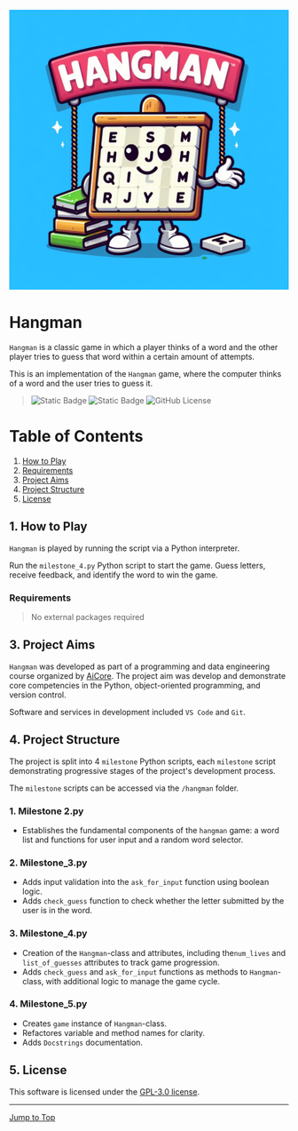 ![The Hangman](/assets/hangman_logo.jpg)

# Hangman

`Hangman` is a classic game in which a player thinks of a word and the other player tries to guess that word within a certain amount of attempts.

This is an implementation of the `Hangman` game, where the computer thinks of a word and the user tries to guess it. 

>   ![Static Badge](https://img.shields.io/badge/made%20with-PYTHON-blue) ![Static Badge](https://img.shields.io/badge/made_for-AiCore-red) ![GitHub License](https://img.shields.io/github/license/tommifloor/hangman200)



# Table of Contents
1. [How to Play](#1.-how-to-play)
2. [Requirements](#2.-requirements)
3. [Project Aims](#3.-project-aims)
4. [Project Structure](#4.-project-structure)
5. [License](#5.-license)

## 1. How to Play

`Hangman` is played by running the script via a Python interpreter.

Run the `milestone_4.py` Python script to start the game. Guess letters, receive feedback, and identify the word to win the game.

### Requirements
>No external packages required

## 3. Project Aims

`Hangman` was developed as part of a programming and data engineering course organized by [AiCore](https://www.theaicore.com/). The project aim was develop and demonstrate core competencies in the Python, object-oriented programming, and version control. 

Software and services in development included `VS Code` and `Git`.

## 4. Project Structure

The project is split into 4 `milestone` Python scripts, each  `milestone` script demonstrating progressive stages of the project's development process. 

The `milestone` scripts can be accessed via the `/hangman` folder.

### 1. Milestone 2.py

- Establishes the fundamental components of the `hangman` game: a word list and functions for user input and a random word selector.

### 2. Milestone_3.py

- Adds input validation into the `ask_for_input` function using boolean logic. 
- Adds `check_guess` function to check whether the letter submitted by the user is in the word.

### 3. Milestone_4.py

- Creation of the `Hangman`-class and attributes, including the`num_lives` and `list_of_guesses` attributes to track game progression.
- Adds `check_guess` and `ask_for_input` functions as methods to `Hangman`-class, with additional logic to manage the game cycle.

### 4. Milestone_5.py

- Creates `game` instance of `Hangman`-class.
- Refactores variable and method names for clarity.
- Adds `Docstrings` documentation.

## 5. License
This software is licensed under the [GPL-3.0 license](https://github.com/tommifloor/hangman200/blob/main/COPYING.txt).

---
[Jump to Top](#hangman)
